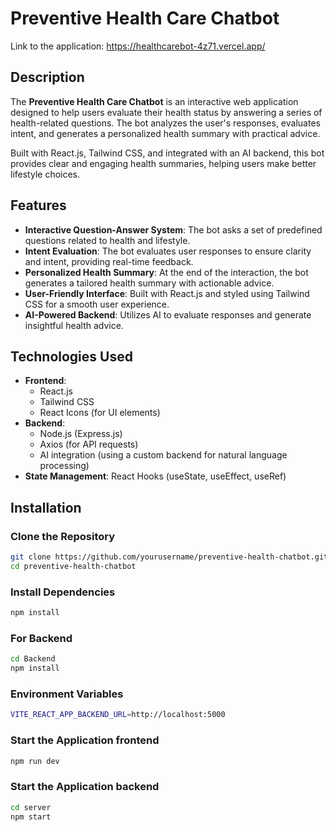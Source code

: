 # Preventive Health Care Chatbot
Link to the application: https://healthcarebot-4z71.vercel.app/
## Description

The **Preventive Health Care Chatbot** is an interactive web application designed to help users evaluate their health status by answering a series of health-related questions. The bot analyzes the user's responses, evaluates intent, and generates a personalized health summary with practical advice.

Built with React.js, Tailwind CSS, and integrated with an AI backend, this bot provides clear and engaging health summaries, helping users make better lifestyle choices.

## Features

- **Interactive Question-Answer System**: The bot asks a set of predefined questions related to health and lifestyle.
- **Intent Evaluation**: The bot evaluates user responses to ensure clarity and intent, providing real-time feedback.
- **Personalized Health Summary**: At the end of the interaction, the bot generates a tailored health summary with actionable advice.
- **User-Friendly Interface**: Built with React.js and styled using Tailwind CSS for a smooth user experience.
- **AI-Powered Backend**: Utilizes AI to evaluate responses and generate insightful health advice.

## Technologies Used

- **Frontend**: 
  - React.js
  - Tailwind CSS
  - React Icons (for UI elements)
- **Backend**:
  - Node.js (Express.js)
  - Axios (for API requests)
  - AI integration (using a custom backend for natural language processing)
- **State Management**: React Hooks (useState, useEffect, useRef)

## Installation

### Clone the Repository

```bash
git clone https://github.com/yourusername/preventive-health-chatbot.git
cd preventive-health-chatbot
```
### Install Dependencies
``` bash
npm install
```
### For Backend
``` bash
cd Backend
npm install
```
### Environment Variables
``` bash
VITE_REACT_APP_BACKEND_URL=http://localhost:5000
```
### Start the Application frontend
``` bash
npm run dev
```
### Start the Application backend
``` bash
cd server
npm start
```



